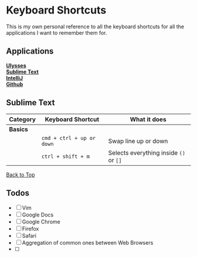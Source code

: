 Keyboard Shortcuts
==================

This is my own personal reference to all the keyboard shortcuts for all the applications I want to remember them for.

Applications
------------  
<!-- MAKE SURE YOU HAVE 2 SPACES AFTER EACH LINE -->  

**[Ulysses](./ulysses.md)**   
**[Sublime Text](#sublime-text)**   
**[IntelliJ](./intellij.md)**  
**[Github](./github.md)**  



Sublime Text
------------

| Category              | Keyboard Shortcut             | What it does                                                                 |
| --------------------- | ----------------------------- | ---------------------------------------------------------------------------- |
| **Basics**            |                               |                                                                              |
|                       | `cmd + ctrl + up or down`     | Swap line up or down                                                         |
|                       | `ctrl + shift + m`            | Selects everything inside `()` or `[]`                                       |

[Back to Top](#applications)

Todos
-----
 - [ ] Vim
 - [ ] Google Docs
 - [ ] Google Chrome
 - [ ] Firefox
 - [ ] Safari
 - [ ] Aggregation of common ones between Web Browsers
 - [ ] 
